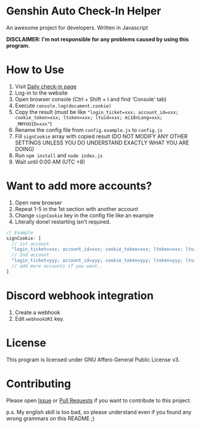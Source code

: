 # Genshin Auto Check-In Helper
An awesome project for developers. Written in Javascript

**DISCLAIMER: I'm not responsible for any problems caused by using this program.**

# How to Use
1. Visit [Daily check-in page](https://webstatic-sea.mihoyo.com/ys/event/signin-sea/index.html?act_id=e202102251931481)
1. Log-in to the website
1. Open browser console (Ctrl + Shift + I and find 'Console' tab)
1. Execute `console.log(document.cookie)`
1. Copy the result (must be like `"login_ticket=xxx; account_id=xxx; cookie_token=xxx; ltoken=xxx; ltuid=xxx; mi18nLang=xxx; _MHYUUID=xxx"`)
1. Rename the config file from `config.example.js` to `config.js`
1. Fill `signCookie` array with copied result (DO NOT MODIFY ANY OTHER SETTINGS UNLESS YOU DO UNDERSTAND EXACTLY WHAT YOU ARE DOING)
1. Run `npm install` and `node index.js`
1. Wait until 0:00 AM (UTC +8)

# Want to add more accounts?
1. Open new browser
1. Repeat 1-5 in the 1st section with another account
1. Change `signCookie` key in the config file like an example
1. Literally done! restarting isn't required.

```js
// Example
signCookie: [
  // 1st account
  "login_ticket=xxx; account_id=xxx; cookie_token=xxx; ltoken=xxx; ltuid=xxx; mi18nLang=xxx; _MHYUUID=xxx",
  // 2nd account
  "login_ticket=yyy; account_id=yyy; cookie_token=yyy; ltoken=yyy; ltuid=yyy; mi18nLang=yyy; _MHYUUID=yyy",
  // add more accounts if you want..
]
```

# Discord webhook integration
1. Create a webhook
1. Edit `webhookURI` key.

# License
This program is licensed under GNU Affero General Public License v3.

# Contributing
Please open [Issue](https://github.com/SkyFlags/genshin-auto-check-in/issues) or [Pull Requests](https://github.com/SkyFlags/genshin-auto-check-in/pulls) if you want to contribute to this project.

p.s. My english skill is too bad, so please understand even if you found any wrong grammars on this README ;)